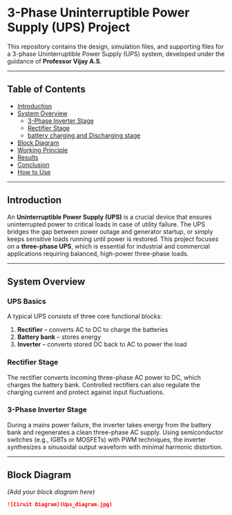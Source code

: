 # 3-Phase Uninterruptible Power Supply (UPS) Project

This repository contains the design, simulation files, and supporting files for a 3-phase Uninterruptible Power Supply (UPS) system, developed under the guidance of **Professor Vijay A.S**.

---

## Table of Contents

- [Introduction](#introduction)
- [System Overview](#system-overview)
  - [3-Phase Inverter Stage](#3-phase-inverter-stage)
  - [Rectifier Stage](#rectifier-stage)
  - [battery charging and Discharging stage](#battery)
- [Block Diagram](#block-diagram)
- [Working Principle](#working-principle)
- [Results](#results)
- [Conclusion](#conclusion)
- [How to Use](#how-to-use)


---

## Introduction

An **Uninterruptible Power Supply (UPS)** is a crucial device that ensures uninterrupted power to critical loads in case of utility failure. The UPS bridges the gap between power outage and generator startup, or simply keeps sensitive loads running until power is restored. This project focuses on a **three-phase UPS**, which is essential for industrial and commercial applications requiring balanced, high-power three-phase loads.

---

## System Overview

### UPS Basics

A typical UPS consists of three core functional blocks:

1. **Rectifier** – converts AC to DC to charge the batteries  
2. **Battery bank** – stores energy  
3. **Inverter** – converts stored DC back to AC to power the load

### Rectifier Stage

The rectifier converts incoming three-phase AC power to DC, which charges the battery bank. Controlled rectifiers can also regulate the charging current and protect against input fluctuations.

### 3-Phase Inverter Stage

During a mains power failure, the inverter takes energy from the battery bank and regenerates a clean three-phase AC supply. Using semiconductor switches (e.g., IGBTs or MOSFETs) with PWM techniques, the inverter synthesizes a sinusoidal output waveform with minimal harmonic distortion.

---

## Block Diagram

*(Add your block diagram here)*

```markdown
![Ciruit Diagram](Ups_diagram.jpg)


